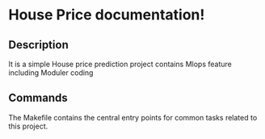 # House Price documentation!

## Description

It is a simple House price prediction project contains Mlops feature including Moduler coding

## Commands

The Makefile contains the central entry points for common tasks related to this project.

